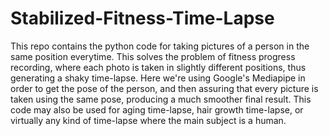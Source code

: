 # Stabilized-Fitness-Time-Lapse
This repo contains the python code for taking pictures of a person in the same position everytime. 
This solves the problem of fitness progress recording, where each photo is taken in slightly different positions, thus generating a shaky time-lapse. Here we're using Google's Mediapipe in order to get the pose of the person, and then assuring that every picture is taken using the same pose, producing a much smoother final result. 
This code may also be used for aging time-lapse, hair growth time-lapse, or virtually any kind of time-lapse where the main subject is a human.
